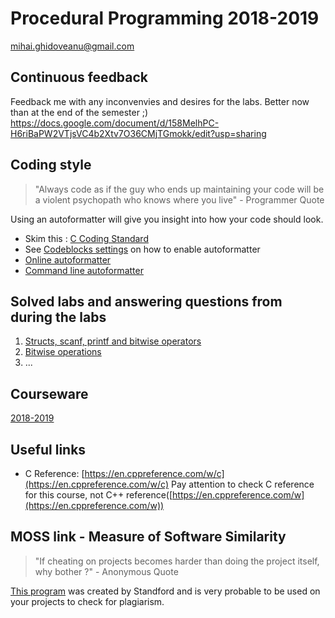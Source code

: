 # Procedural Programming 2018-2019 
[mihai.ghidoveanu@gmail.com](mailto:mihai.ghidoveanu@gmail.com)

## Continuous feedback
Feedback me with any inconvenvies and desires for the labs. Better now than at the end of the semester ;)
https://docs.google.com/document/d/158MelhPC-H6riBaPW2VTjsVC4b2Xtv7O36CMjTGmokk/edit?usp=sharing

## Coding style
> "Always code as if the guy who ends up maintaining your code will be a violent psychopath who knows where you live" - Programmer Quote

Using an autoformatter will give you insight into how your code should look.

+ Skim this : [C Coding Standard](https://users.ece.cmu.edu/~eno/coding/CCodingStandard.html)
+ See [Codeblocks settings](https://github.com/Mihaaai/laborator-pp/tree/master/codeblocks/) on how to enable autoformatter
+ [Online autoformatter](https://codebeautify.org/c-formatter-beautifier)
+ [Command line autoformatter](https://clang.llvm.org/docs/ClangFormat.html)


## Solved labs and answering questions from during the labs
1. [Structs, scanf, printf and bitwise operators](https://github.com/Mihaaai/laborator-pp/tree/master/solved/Lab1)
2. [Bitwise operations](https://github.com/Mihaaai/laborator-pp/tree/master/solved/Lab2)
3. ...

## Courseware
[2018-2019](https://github.com/Mihaaai/laborator-pp/tree/master/labs)

## Useful links
* C Reference: [https://en.cppreference.com/w/c](https://en.cppreference.com/w/c)
	Pay attention to check C reference for this course, not C++ reference([https://en.cppreference.com/w](https://en.cppreference.com/w))

## MOSS link - Measure of Software Similarity
> "If cheating on projects becomes harder than doing the project itself, why bother ?" - Anonymous Quote

[This program](https://theory.stanford.edu/~aiken/moss/) was created by Standford and is very probable to be used on your projects to check for plagiarism.

